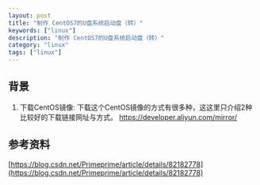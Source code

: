 ```yaml
---
layout: post
title: "制作 CentOS7的U盘系统启动盘（转）"
keywords: ["linux"]
description: "制作 CentOS7的U盘系统启动盘（转）"
category: "linux"
tags: ["linux"]
---
```

## 背景
1. 下载CentOS镜像:
下载这个CentOS镜像的方式有很多种，这这里只介绍2种比较好的下载链接网址与方式。
https://developer.aliyun.com/mirror/

## 参考资料
[https://blog.csdn.net/Primeprime/article/details/82182778](https://blog.csdn.net/Primeprime/article/details/82182778)